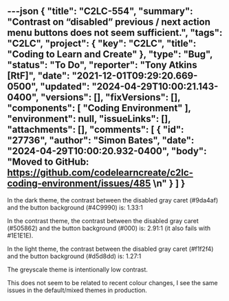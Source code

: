 ---json
{
  "title": "C2LC-554",
  "summary": "Contrast on “disabled” previous / next action menu buttons does not seem sufficient.",
  "tags": "C2LC",
  "project": {
    "key": "C2LC",
    "title": "Coding to Learn and Create"
  },
  "type": "Bug",
  "status": "To Do",
  "reporter": "Tony Atkins [RtF]",
  "date": "2021-12-01T09:29:20.669-0500",
  "updated": "2024-04-29T10:00:21.143-0400",
  "versions": [],
  "fixVersions": [],
  "components": [
    "Coding Environment"
  ],
  "environment": null,
  "issueLinks": [],
  "attachments": [],
  "comments": [
    {
      "id": "27736",
      "author": "Simon Bates",
      "date": "2024-04-29T10:00:20.932-0400",
      "body": "Moved to GitHub: <https://github.com/codelearncreate/c2lc-coding-environment/issues/485>&#x20;\n"
    }
  ]
}
---
In the dark theme, the contrast between the disabled gray caret (#9da4af) and the button background (#4C9990) is: 1.33:1

<!-- media: file a0ce8059-87ca-4649-b379-daf4236bcce0 -->

In the contrast theme, the contrast between the disabled gray caret (#505862) and the button background (#000) is: 2.91:1 (it also fails with #1E1E1E).

<!-- media: file 57df7652-591d-407b-b9d8-6fcf03562d5d -->

In the light theme, the contrast between the disabled gray caret (#f1f2f4) and the button background (#d5d8dd) is: 1.27:1

<!-- media: file a07dd31a-9ccc-4238-a743-241d2875928c -->

The greyscale theme is intentionally low contrast.

This does not seem to be related to recent colour changes, I see the same issues in the default/mixed themes in production.

        